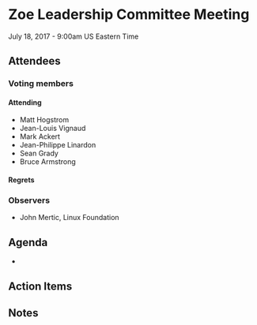 # Zoe Leadership Committee Meeting
July 18, 2017 - 9:00am US Eastern Time

## Attendees

### Voting members 

#### Attending

- Matt Hogstrom 
- Jean-Louis Vignaud 
- Mark Ackert
- Jean-Philippe Linardon
- Sean Grady
- Bruce Armstrong

#### Regrets

### Observers

- John Mertic, Linux Foundation

## Agenda

- 

## Action Items

## Notes

